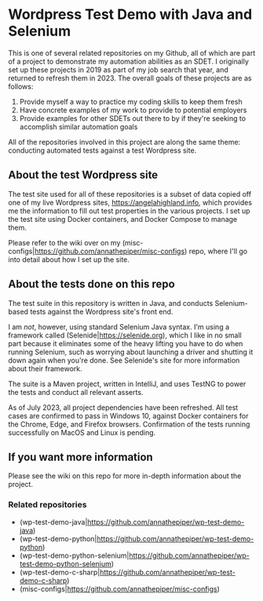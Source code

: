 # Wordpress Test Demo with Java and Selenium
This is one of several related repositories on my Github, all of which are part of a project to demonstrate my automation abilities as an SDET. I originally set up these projects in 2019 as part of my job search that year, and returned to refresh them in 2023. The overall goals of these projects are as follows:

1. Provide myself a way to practice my coding skills to keep them fresh
2. Have concrete examples of my work to provide to potential employers
3. Provide examples for other SDETs out there to by if they're seeking to accomplish similar automation goals

All of the repositories involved in this project are along the same theme: conducting automated tests against a test Wordpress site.

## About the test Wordpress site
The test site used for all of these repositories is a subset of data copied off one of my live Wordpress sites, https://angelahighland.info, which provides me the information to fill out test properties in the various projects. I set up the test site using Docker containers, and Docker Compose to manage them.

Please refer to the wiki over on my (misc-configs|https://github.com/annathepiper/misc-configs) repo, where I'll go into detail about how I set up the site.

## About the tests done on this repo
The test suite in this repository is written in Java, and conducts Selenium-based tests against the Wordpress site's front end.

I am *not*, however, using standard Selenium Java syntax. I'm using a framework called (Selenide|https://selenide.org), which I like in no small part because it eliminates some of the heavy lifting you have to do when running Selenium, such as worrying about launching a driver and shutting it down again when you're done. See Selenide's site for more information about their framework.

The suite is a Maven project, written in IntelliJ, and uses TestNG to power the tests and conduct all relevant asserts.

As of July 2023, all project dependencies have been refreshed. All test cases are confirmed to pass in Windows 10, against Docker containers for the Chrome, Edge, and Firefox browsers. Confirmation of the tests running successfully on MacOS and Linux is pending.

## If you want more information
Please see the wiki on this repo for more in-depth information about the project.

### Related repositories
* (wp-test-demo-java|https://github.com/annathepiper/wp-test-demo-java)
* (wp-test-demo-python|https://github.com/annathepiper/wp-test-demo-python)
* (wp-test-demo-python-selenium|https://github.com/annathepiper/wp-test-demo-python-selenium)
* (wp-test-demo-c-sharp|https://github.com/annathepiper/wp-test-demo-c-sharp)
* (misc-configs|https://github.com/annathepiper/misc-configs)
